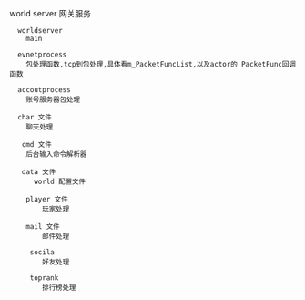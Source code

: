 world server
     网关服务
     
      worldserver
        main
        
      evnetprocess
        包处理函数,tcp到包处理,具体看m_PacketFuncList,以及actor的 PacketFunc回调函数
        
      accoutprocess
        账号服务器包处理
        
      char 文件
        聊天处理
        
       cmd 文件
        后台输入命令解析器
        
       data 文件
          world 配置文件
         
        player 文件
            玩家处理
            
        mail 文件
            邮件处理
            
         socila
            好友处理
            
         toprank
            排行榜处理